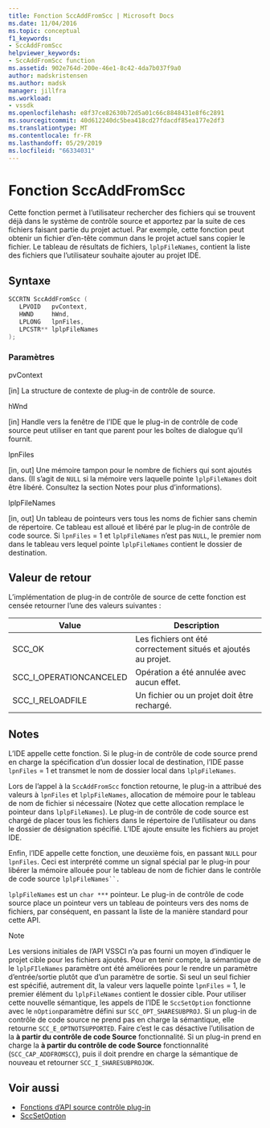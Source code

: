 ```yaml
---
title: Fonction SccAddFromScc | Microsoft Docs
ms.date: 11/04/2016
ms.topic: conceptual
f1_keywords:
- SccAddFromScc
helpviewer_keywords:
- SccAddFromScc function
ms.assetid: 902e764d-200e-46e1-8c42-4da7b037f9a0
author: madskristensen
ms.author: madsk
manager: jillfra
ms.workload:
- vssdk
ms.openlocfilehash: e8f37ce82630b72d5a01c66c8848431e8f6c2891
ms.sourcegitcommit: 40d612240dc5bea418cd27fdacdf85ea177e2df3
ms.translationtype: MT
ms.contentlocale: fr-FR
ms.lasthandoff: 05/29/2019
ms.locfileid: "66334031"
---
```

# <a name="sccaddfromscc-function"></a>Fonction SccAddFromScc
Cette fonction permet à l’utilisateur rechercher des fichiers qui se trouvent déjà dans le système de contrôle source et apportez par la suite de ces fichiers faisant partie du projet actuel. Par exemple, cette fonction peut obtenir un fichier d’en-tête commun dans le projet actuel sans copier le fichier. Le tableau de résultats de fichiers, `lplpFileNames`, contient la liste des fichiers que l’utilisateur souhaite ajouter au projet IDE.

## <a name="syntax"></a>Syntaxe

```cpp
SCCRTN SccAddFromScc (
   LPVOID   pvContext,
   HWND     hWnd,
   LPLONG   lpnFiles,
   LPCSTR** lplpFileNames
);
```

### <a name="parameters"></a>Paramètres
 pvContext

[in] La structure de contexte de plug-in de contrôle de source.

 hWnd

[in] Handle vers la fenêtre de l’IDE que le plug-in de contrôle de code source peut utiliser en tant que parent pour les boîtes de dialogue qu’il fournit.

 lpnFiles

[in, out] Une mémoire tampon pour le nombre de fichiers qui sont ajoutés dans. (Il s’agit de `NULL` si la mémoire vers laquelle pointe `lplpFileNames` doit être libéré. Consultez la section Notes pour plus d’informations).

 lplpFileNames

[in, out] Un tableau de pointeurs vers tous les noms de fichier sans chemin de répertoire. Ce tableau est alloué et libéré par le plug-in de contrôle de code source. Si `lpnFiles` = 1 et `lplpFileNames` n’est pas `NULL`, le premier nom dans le tableau vers lequel pointe `lplpFileNames` contient le dossier de destination.

## <a name="return-value"></a>Valeur de retour
 L’implémentation de plug-in de contrôle de source de cette fonction est censée retourner l’une des valeurs suivantes :

|Value|Description|
|-----------|-----------------|
|SCC_OK|Les fichiers ont été correctement situés et ajoutés au projet.|
|SCC_I_OPERATIONCANCELED|Opération a été annulée avec aucun effet.|
|SCC_I_RELOADFILE|Un fichier ou un projet doit être rechargé.|

## <a name="remarks"></a>Notes
 L’IDE appelle cette fonction. Si le plug-in de contrôle de code source prend en charge la spécification d’un dossier local de destination, l’IDE passe `lpnFiles` = 1 et transmet le nom de dossier local dans `lplpFileNames`.

 Lors de l’appel à la `SccAddFromScc` fonction retourne, le plug-in a attribué des valeurs à `lpnFiles` et `lplpFileNames`, allocation de mémoire pour le tableau de nom de fichier si nécessaire (Notez que cette allocation remplace le pointeur dans `lplpFileNames`). Le plug-in de contrôle de code source est chargé de placer tous les fichiers dans le répertoire de l’utilisateur ou dans le dossier de désignation spécifié. L’IDE ajoute ensuite les fichiers au projet IDE.

 Enfin, l’IDE appelle cette fonction, une deuxième fois, en passant `NULL` pour `lpnFiles`. Ceci est interprété comme un signal spécial par le plug-in pour libérer la mémoire allouée pour le tableau de nom de fichier dans le contrôle de code source `lplpFileNames``.`

 `lplpFileNames` est un `char ***` pointeur. Le plug-in de contrôle de code source place un pointeur vers un tableau de pointeurs vers des noms de fichiers, par conséquent, en passant la liste de la manière standard pour cette API.

> [!NOTE]
> Les versions initiales de l’API VSSCI n’a pas fourni un moyen d’indiquer le projet cible pour les fichiers ajoutés. Pour en tenir compte, la sémantique de le `lplpFIleNames` paramètre ont été améliorées pour le rendre un paramètre d’entrée/sortie plutôt que d’un paramètre de sortie. Si seul un seul fichier est spécifié, autrement dit, la valeur vers laquelle pointe `lpnFiles` = 1, le premier élément du `lplpFileNames` contient le dossier cible. Pour utiliser cette nouvelle sémantique, les appels de l’IDE le `SccSetOption` fonctionne avec le `nOption`paramètre défini sur `SCC_OPT_SHARESUBPROJ`. Si un plug-in de contrôle de code source ne prend pas en charge la sémantique, elle retourne `SCC_E_OPTNOTSUPPORTED`. Faire c’est le cas désactive l’utilisation de la **à partir du contrôle de code Source** fonctionnalité. Si un plug-in prend en charge la **à partir du contrôle de code Source** fonctionnalité (`SCC_CAP_ADDFROMSCC`), puis il doit prendre en charge la sémantique de nouveau et retourner `SCC_I_SHARESUBPROJOK`.

## <a name="see-also"></a>Voir aussi
- [Fonctions d’API source contrôle plug-in](../extensibility/source-control-plug-in-api-functions.md)
- [SccSetOption](../extensibility/sccsetoption-function.md)